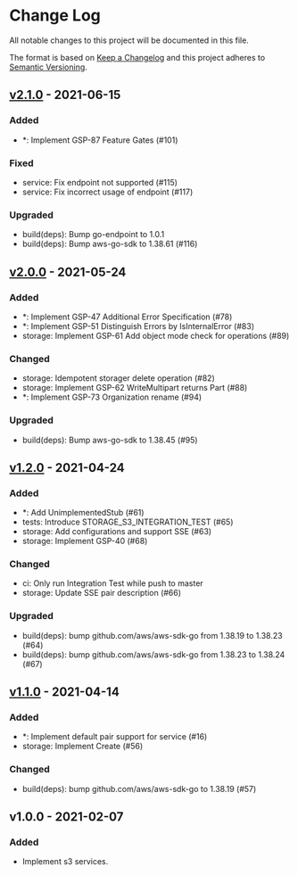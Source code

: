 # Change Log

All notable changes to this project will be documented in this file.

The format is based on [Keep a Changelog](https://keepachangelog.com/)
and this project adheres to [Semantic Versioning](https://semver.org/).

## [v2.1.0] - 2021-06-15

### Added

- *: Implement GSP-87 Feature Gates (#101)

### Fixed

- service: Fix endpoint not supported (#115)
- service: Fix incorrect usage of endpoint (#117)

### Upgraded

- build(deps): Bump go-endpoint to 1.0.1
- build(deps): Bump aws-go-sdk to 1.38.61 (#116)

## [v2.0.0] - 2021-05-24

### Added

- *: Implement GSP-47 Additional Error Specification (#78)
- *: Implement GSP-51 Distinguish Errors by IsInternalError (#83)
- storage: Implement GSP-61 Add object mode check for operations (#89)

### Changed

- storage: Idempotent storager delete operation (#82)
- storage: Implement GSP-62 WriteMultipart returns Part (#88)
- *: Implement GSP-73 Organization rename (#94)

### Upgraded

- build(deps): Bump aws-go-sdk to 1.38.45 (#95)

## [v1.2.0] - 2021-04-24

### Added

- *: Add UnimplementedStub (#61)
- tests: Introduce STORAGE_S3_INTEGRATION_TEST (#65)
- storage: Add configurations and support SSE (#63)
- storage: Implement GSP-40 (#68)

### Changed

- ci: Only run Integration Test while push to master
- storage: Update SSE pair description (#66)

### Upgraded

- build(deps): bump github.com/aws/aws-sdk-go from 1.38.19 to 1.38.23 (#64)
- build(deps): bump github.com/aws/aws-sdk-go from 1.38.23 to 1.38.24 (#67)

## [v1.1.0] - 2021-04-14

### Added

- *: Implement default pair support for service (#16)
- storage: Implement Create (#56)

### Changed

- build(deps): bump github.com/aws/aws-sdk-go to 1.38.19 (#57)

## v1.0.0 - 2021-02-07

### Added

- Implement s3 services.

[v2.1.0]: https://github.com/beyondstorage/go-service-s3/compare/v2.0.0...v2.1.0
[v2.0.0]: https://github.com/beyondstorage/go-service-s3/compare/v1.2.0...v2.0.0
[v1.2.0]: https://github.com/beyondstorage/go-service-s3/compare/v1.1.0...v1.2.0
[v1.1.0]: https://github.com/beyondstorage/go-service-s3/compare/v1.0.0...v1.1.0
